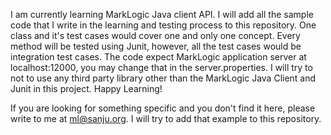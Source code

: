 I am currently learning MarkLogic Java client API. I will add all the sample code that I write in the learning and testing process to this repository. One class and it's test cases would cover one and only one concept. Every method will be tested using Junit, however, all the test cases would be integration test cases. The code expect MarkLogic application server at localhost:12000, you may change that in the server.properties. I will try to not to use any third party library other than the MarkLogic Java Client and Junit in this project. Happy Learning!

If you are looking for something specific and you don't find it here, please write to me at ml@sanju.org. I will try to add that example to this repository.
